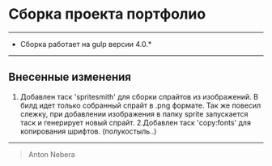 # Сборка проекта портфолио
***
* Сборка работает на gulp версии 4.0.* 
***

## Внесенные изменения

1. Добавлен таск 'spritesmith' для сборки спрайтов из изображений. В билд идет только собранный спрайт в .png формате. Так же повесил слежку, при добавлении изображения в папку sprite запускается таск и генерирует новый спрайт.
2.Добавлен таск 'copy:fonts' для копирования шрифтов. (полукостыль..)

***

> Anton Nebera


